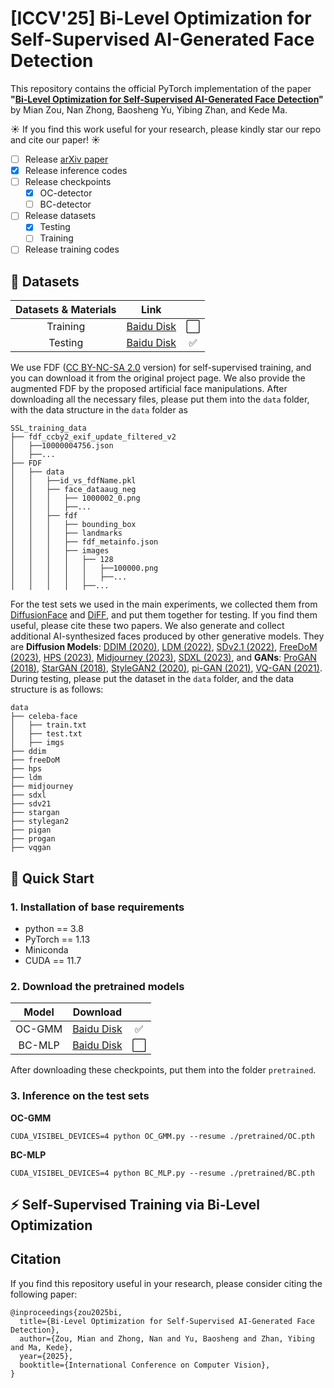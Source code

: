 # [ICCV'25] Bi-Level Optimization for Self-Supervised AI-Generated Face Detection

This repository contains the official PyTorch implementation of the paper **"[Bi-Level Optimization for Self-Supervised AI-Generated Face Detection]()"** by Mian Zou, Nan Zhong, Baosheng Yu, Yibing Zhan, and Kede Ma.

☀️ If you find this work useful for your research, please kindly star our repo and cite our paper! ☀️

- [ ] Release [arXiv paper]()
- [x] Release inference codes
- [ ] Release checkpoints
  - [x] OC-detector
  - [ ] BC-detector
- [ ] Release datasets
  - [x] Testing
  - [ ] Training
- [ ] Release training codes

## 📁 Datasets

| Datasets & Materials |                                                 Link                                                 |      |
|:-------------------------------------------------------------------------------------------------------------------------------------:|:----------------------------------------------------------------------------------------------------:|:-------------------------------------------------------------------------------------------------------------------------------------:|
|Training | [Baidu Disk]() |⬜ |
|Testing | [Baidu Disk](https://pan.baidu.com/s/1W9MG-pm-x4Kpkh-HrtHtYA?pwd=5dtw)| ✅ |

We use FDF ([CC BY-NC-SA 2.0](https://creativecommons.org/licenses/by-nc-sa/2.0/) version) for self-supervised training, and you can download it from the original project page. We also provide the augmented FDF by the proposed artificial face manipulations. After downloading all the necessary files, please put them into the ``data`` folder, with the data structure in the ``data`` folder as 
```
SSL_training_data
├── fdf_ccby2_exif_update_filtered_v2
│   ├──10000004756.json
│   ├──...
├── FDF
│   ├── data
│   │   ├──id_vs_fdfName.pkl
│   │   ├── face_dataaug_neg
│   │   │   ├── 1000002_0.png
│   │   │   ├──...
│   │   ├── fdf
│   │   │   ├── bounding_box
│   │   │   ├── landmarks
│   │   │   ├── fdf_metainfo.json
│   │   │   ├── images
│   │   │   │   ├── 128
│   │   │   │   │   ├──100000.png
│   │   │   │   │   ├──...
│   │   │   │   ├──...

```


For the test sets we used in the main experiments, we collected them from [DiffusionFace](https://github.com/Rapisurazurite/DiffFace) and [DiFF](https://github.com/xaCheng1996/DiFF), and put them together for testing. If you find them useful, please cite these two papers. We also generate and collect additional AI-synthesized faces produced by other generative models. They are **Diffusion Models**: [DDIM (2020)](https://github.com/ermongroup/ddim), [LDM (2022)](https://github.com/compvis/stable-diffusion), [SDv2.1 (2022)](https://github.com/Stability-AI/stablediffusion), [FreeDoM (2023)](https://github.com/yujiwen/FreeDoM), [HPS (2023)](https://tgxs002.github.io/align_sd_web/), [Midjourney (2023)](https://www.midjourney.com/home), [SDXL (2023)](https://github.com/stability-ai/generative-models), and **GANs**: [ProGAN (2018)](https://github.com/tkarras/progressive_growing_of_gans), [StarGAN (2018)](https://github.com/wkentaro/StarGAN), [StyleGAN2 (2020)](https://github.com/NVlabs/stylegan2), [pi-GAN (2021)](https://github.com/marcoamonteiro/pi-GAN), [VQ-GAN (2021)](https://github.com/KGML-lab/vq-gan).
During testing, please put the dataset in the ``data`` folder, and the data structure is as follows:
```
data
├── celeba-face
│   ├── train.txt
│   ├── test.txt
│   ├── imgs
├── ddim
├── freeDoM
├── hps
├── ldm
├── midjourney
├── sdxl
├── sdv21
├── stargan
├── stylegan2
├── pigan
├── progan
├── vqgan
```

## 🚀 Quick Start

### 1. Installation of base requirements
 - python == 3.8
 - PyTorch == 1.13
 - Miniconda
 - CUDA == 11.7

### 2. Download the pretrained models

|      Model       |                                                               Download                                                                | |
|:----------------:|:-------------------------------------------------------------------------------------------------------------------------------------:|:-------------------------------------------------------------------------------------------------------------------------------------:|
| OC-GMM | [Baidu Disk](https://pan.baidu.com/s/19aB91CXXBZEe9X9e3expnQ?pwd=6irr) |✅ |
| BC-MLP | [Baidu Disk]() |⬜ |

After downloading these checkpoints, put them into the folder ``pretrained``.

### 3. Inference on the test sets

**OC-GMM**
```
CUDA_VISIBEL_DEVICES=4 python OC_GMM.py --resume ./pretrained/OC.pth
```

**BC-MLP**
```
CUDA_VISIBEL_DEVICES=4 python BC_MLP.py --resume ./pretrained/BC.pth
```


## ⚡ Self-Supervised Training via Bi-Level Optimization


## Citation
If you find this repository useful in your research, please consider citing the following paper:
```
@inproceedings{zou2025bi,
  title={Bi-Level Optimization for Self-Supervised AI-Generated Face Detection},
  author={Zou, Mian and Zhong, Nan and Yu, Baosheng and Zhan, Yibing and Ma, Kede},
  year={2025},
  booktitle={International Conference on Computer Vision},
}
```

